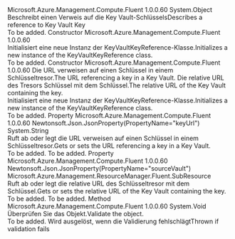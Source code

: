 <Type Name="KeyVaultKeyReference" FullName="Microsoft.Azure.Management.Compute.Fluent.Models.KeyVaultKeyReference">
  <TypeSignature Language="C#" Value="public class KeyVaultKeyReference" />
  <TypeSignature Language="ILAsm" Value=".class public auto ansi beforefieldinit KeyVaultKeyReference extends System.Object" />
  <TypeSignature Language="DocId" Value="T:Microsoft.Azure.Management.Compute.Fluent.Models.KeyVaultKeyReference" />
  <TypeSignature Language="VB.NET" Value="Public Class KeyVaultKeyReference" />
  <TypeSignature Language="F#" Value="type KeyVaultKeyReference = class" />
  <AssemblyInfo>
    <AssemblyName>Microsoft.Azure.Management.Compute.Fluent</AssemblyName>
    <AssemblyVersion>1.0.0.60</AssemblyVersion>
  </AssemblyInfo>
  <Base>
    <BaseTypeName>System.Object</BaseTypeName>
  </Base>
  <Interfaces />
  <Docs>
    <summary>
            <span data-ttu-id="d1bf2-101">Beschreibt einen Verweis auf die Key Vault-Schlüssels</span><span class="sxs-lookup"><span data-stu-id="d1bf2-101">Describes a reference to Key Vault Key</span></span>
            </summary>
    <remarks>To be added.</remarks>
  </Docs>
  <Members>
    <Member MemberName=".ctor">
      <MemberSignature Language="C#" Value="public KeyVaultKeyReference ();" />
      <MemberSignature Language="ILAsm" Value=".method public hidebysig specialname rtspecialname instance void .ctor() cil managed" />
      <MemberSignature Language="DocId" Value="M:Microsoft.Azure.Management.Compute.Fluent.Models.KeyVaultKeyReference.#ctor" />
      <MemberSignature Language="VB.NET" Value="Public Sub New ()" />
      <MemberType>Constructor</MemberType>
      <AssemblyInfo>
        <AssemblyName>Microsoft.Azure.Management.Compute.Fluent</AssemblyName>
        <AssemblyVersion>1.0.0.60</AssemblyVersion>
      </AssemblyInfo>
      <Parameters />
      <Docs>
        <summary>
            <span data-ttu-id="d1bf2-102">Initialisiert eine neue Instanz der KeyVaultKeyReference-Klasse.</span><span class="sxs-lookup"><span data-stu-id="d1bf2-102">Initializes a new instance of the KeyVaultKeyReference class.</span></span>
            </summary>
        <remarks>To be added.</remarks>
      </Docs>
    </Member>
    <Member MemberName=".ctor">
      <MemberSignature Language="C#" Value="public KeyVaultKeyReference (string keyUrl, Microsoft.Azure.Management.ResourceManager.Fluent.SubResource sourceVault);" />
      <MemberSignature Language="ILAsm" Value=".method public hidebysig specialname rtspecialname instance void .ctor(string keyUrl, class Microsoft.Azure.Management.ResourceManager.Fluent.SubResource sourceVault) cil managed" />
      <MemberSignature Language="DocId" Value="M:Microsoft.Azure.Management.Compute.Fluent.Models.KeyVaultKeyReference.#ctor(System.String,Microsoft.Azure.Management.ResourceManager.Fluent.SubResource)" />
      <MemberSignature Language="VB.NET" Value="Public Sub New (keyUrl As String, sourceVault As SubResource)" />
      <MemberSignature Language="F#" Value="new Microsoft.Azure.Management.Compute.Fluent.Models.KeyVaultKeyReference : string * Microsoft.Azure.Management.ResourceManager.Fluent.SubResource -&gt; Microsoft.Azure.Management.Compute.Fluent.Models.KeyVaultKeyReference" Usage="new Microsoft.Azure.Management.Compute.Fluent.Models.KeyVaultKeyReference (keyUrl, sourceVault)" />
      <MemberType>Constructor</MemberType>
      <AssemblyInfo>
        <AssemblyName>Microsoft.Azure.Management.Compute.Fluent</AssemblyName>
        <AssemblyVersion>1.0.0.60</AssemblyVersion>
      </AssemblyInfo>
      <Parameters>
        <Parameter Name="keyUrl" Type="System.String" />
        <Parameter Name="sourceVault" Type="Microsoft.Azure.Management.ResourceManager.Fluent.SubResource" />
      </Parameters>
      <Docs>
        <param name="keyUrl"><span data-ttu-id="d1bf2-103">Die URL verweisen auf einen Schlüssel in einem Schlüsseltresor.</span><span class="sxs-lookup"><span data-stu-id="d1bf2-103">The URL referencing a key in a Key Vault.</span></span></param>
        <param name="sourceVault"><span data-ttu-id="d1bf2-104">Die relative URL des Tresors Schlüssel mit dem Schlüssel.</span><span class="sxs-lookup"><span data-stu-id="d1bf2-104">The relative URL of the Key Vault containing the key.</span></span></param>
        <summary>
            <span data-ttu-id="d1bf2-105">Initialisiert eine neue Instanz der KeyVaultKeyReference-Klasse.</span><span class="sxs-lookup"><span data-stu-id="d1bf2-105">Initializes a new instance of the KeyVaultKeyReference class.</span></span>
            </summary>
        <remarks>To be added.</remarks>
      </Docs>
    </Member>
    <Member MemberName="KeyUrl">
      <MemberSignature Language="C#" Value="public string KeyUrl { get; set; }" />
      <MemberSignature Language="ILAsm" Value=".property instance string KeyUrl" />
      <MemberSignature Language="DocId" Value="P:Microsoft.Azure.Management.Compute.Fluent.Models.KeyVaultKeyReference.KeyUrl" />
      <MemberSignature Language="VB.NET" Value="Public Property KeyUrl As String" />
      <MemberSignature Language="F#" Value="member this.KeyUrl : string with get, set" Usage="Microsoft.Azure.Management.Compute.Fluent.Models.KeyVaultKeyReference.KeyUrl" />
      <MemberType>Property</MemberType>
      <AssemblyInfo>
        <AssemblyName>Microsoft.Azure.Management.Compute.Fluent</AssemblyName>
        <AssemblyVersion>1.0.0.60</AssemblyVersion>
      </AssemblyInfo>
      <Attributes>
        <Attribute>
          <AttributeName>Newtonsoft.Json.JsonProperty(PropertyName="keyUrl")</AttributeName>
        </Attribute>
      </Attributes>
      <ReturnValue>
        <ReturnType>System.String</ReturnType>
      </ReturnValue>
      <Docs>
        <summary>
            <span data-ttu-id="d1bf2-106">Ruft ab oder legt die URL verweisen auf einen Schlüssel in einem Schlüsseltresor.</span><span class="sxs-lookup"><span data-stu-id="d1bf2-106">Gets or sets the URL referencing a key in a Key Vault.</span></span>
            </summary>
        <value>To be added.</value>
        <remarks>To be added.</remarks>
      </Docs>
    </Member>
    <Member MemberName="SourceVault">
      <MemberSignature Language="C#" Value="public Microsoft.Azure.Management.ResourceManager.Fluent.SubResource SourceVault { get; set; }" />
      <MemberSignature Language="ILAsm" Value=".property instance class Microsoft.Azure.Management.ResourceManager.Fluent.SubResource SourceVault" />
      <MemberSignature Language="DocId" Value="P:Microsoft.Azure.Management.Compute.Fluent.Models.KeyVaultKeyReference.SourceVault" />
      <MemberSignature Language="VB.NET" Value="Public Property SourceVault As SubResource" />
      <MemberSignature Language="F#" Value="member this.SourceVault : Microsoft.Azure.Management.ResourceManager.Fluent.SubResource with get, set" Usage="Microsoft.Azure.Management.Compute.Fluent.Models.KeyVaultKeyReference.SourceVault" />
      <MemberType>Property</MemberType>
      <AssemblyInfo>
        <AssemblyName>Microsoft.Azure.Management.Compute.Fluent</AssemblyName>
        <AssemblyVersion>1.0.0.60</AssemblyVersion>
      </AssemblyInfo>
      <Attributes>
        <Attribute>
          <AttributeName>Newtonsoft.Json.JsonProperty(PropertyName="sourceVault")</AttributeName>
        </Attribute>
      </Attributes>
      <ReturnValue>
        <ReturnType>Microsoft.Azure.Management.ResourceManager.Fluent.SubResource</ReturnType>
      </ReturnValue>
      <Docs>
        <summary>
            <span data-ttu-id="d1bf2-107">Ruft ab oder legt die relative URL des Schlüsseltresor mit dem Schlüssel.</span><span class="sxs-lookup"><span data-stu-id="d1bf2-107">Gets or sets the relative URL of the Key Vault containing the key.</span></span>
            </summary>
        <value>To be added.</value>
        <remarks>To be added.</remarks>
      </Docs>
    </Member>
    <Member MemberName="Validate">
      <MemberSignature Language="C#" Value="public virtual void Validate ();" />
      <MemberSignature Language="ILAsm" Value=".method public hidebysig newslot virtual instance void Validate() cil managed" />
      <MemberSignature Language="DocId" Value="M:Microsoft.Azure.Management.Compute.Fluent.Models.KeyVaultKeyReference.Validate" />
      <MemberSignature Language="VB.NET" Value="Public Overridable Sub Validate ()" />
      <MemberSignature Language="F#" Value="abstract member Validate : unit -&gt; unit&#xA;override this.Validate : unit -&gt; unit" Usage="keyVaultKeyReference.Validate " />
      <MemberType>Method</MemberType>
      <AssemblyInfo>
        <AssemblyName>Microsoft.Azure.Management.Compute.Fluent</AssemblyName>
        <AssemblyVersion>1.0.0.60</AssemblyVersion>
      </AssemblyInfo>
      <ReturnValue>
        <ReturnType>System.Void</ReturnType>
      </ReturnValue>
      <Parameters />
      <Docs>
        <summary>
            <span data-ttu-id="d1bf2-108">Überprüfen Sie das Objekt.</span><span class="sxs-lookup"><span data-stu-id="d1bf2-108">Validate the object.</span></span>
            </summary>
        <remarks>To be added.</remarks>
        <exception cref="T:Microsoft.Rest.ValidationException">
            <span data-ttu-id="d1bf2-109">Wird ausgelöst, wenn die Validierung fehlschlägt</span><span class="sxs-lookup"><span data-stu-id="d1bf2-109">Thrown if validation fails</span></span>
            </exception>
      </Docs>
    </Member>
  </Members>
</Type>